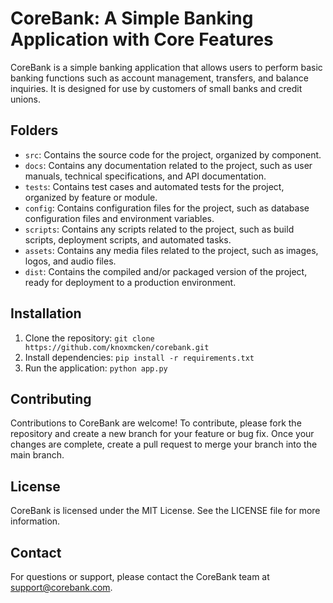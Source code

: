 # CoreBank: A Simple Banking Application with Core Features

CoreBank is a simple banking application that allows users to perform basic banking functions such as account management, transfers, and balance inquiries. It is designed for use by customers of small banks and credit unions.

## Folders

- `src`: Contains the source code for the project, organized by component.
- `docs`: Contains any documentation related to the project, such as user manuals, technical specifications, and API documentation.
- `tests`: Contains test cases and automated tests for the project, organized by feature or module.
- `config`: Contains configuration files for the project, such as database configuration files and environment variables.
- `scripts`: Contains any scripts related to the project, such as build scripts, deployment scripts, and automated tasks.
- `assets`: Contains any media files related to the project, such as images, logos, and audio files.
- `dist`: Contains the compiled and/or packaged version of the project, ready for deployment to a production environment.

## Installation

1. Clone the repository: `git clone https://github.com/knoxmcken/corebank.git`
2. Install dependencies: `pip install -r requirements.txt`
3. Run the application: `python app.py`

## Contributing

Contributions to CoreBank are welcome! To contribute, please fork the repository and create a new branch for your feature or bug fix. Once your changes are complete, create a pull request to merge your branch into the main branch.

## License

CoreBank is licensed under the MIT License. See the LICENSE file for more information.

## Contact

For questions or support, please contact the CoreBank team at support@corebank.com.
